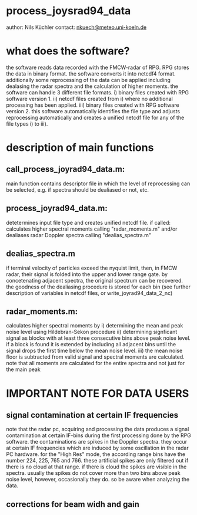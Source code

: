 # process_joysrad94_data

author: Nils Küchler
contact: nkuech@meteo.uni-koeln.de

# what does the software?
the software reads data recorded with the FMCW-radar of RPG. RPG stores the data in binary format. the software converts it into netcdf4 format. additionally some reprocessing of the data can be applied including dealasing the radar spectra and the calculation of higher moments. the software can handle 3 different file formats. i) binary files created with RPG software version 1. ii) netcdf files created from i) where no additional processing has been applied. iii) binary files created with RPG software version 2. this software automatically identifies the file type and adjusts reprocessing automatically and creates a unified netcdf file for any of the file types i) to iii).

# description of main functions
## call_process_joyrad94_data.m:
main function contains descriptor file in which the level of reprocessing can be selected, e.g. if spectra should be dealiased or not, etc.

## process_joyrad94_data.m:
detetermines input file type and creates unified netcdf file.
if called: calculates higher spectral moments calling "radar_moments.m" and/or dealiases radar Doppler spectra calling "dealias_spectra.m"

## dealias_spectra.m
if terminal velocity of particles exceed the nyquist limit, then, in FMCW radar, their signal is folded into the upper and lower range gate. by concetenating adjacent spectra, the original spectrum can be recovered. the goodness of the dealiasing procedure is stored for each bin (see further description of variables in netcdf files, or write_joyrad94_data_2_nc)

## radar_moments.m:
calculates higher spectral moments by
i) determining the mean and peak noise level using Hildebran-Sekon procedure
ii) determining signficant signal as blocks with at least three consecutive bins above peak noise level. if a block is found it is extended by including all adjacent bins until the signal drops the first time below the mean noise level.
iii) the mean noise floor is subtracted from valid signal and spectral moments are calculated. note that all moments are calculated for the entire spectra and not just for the main peak

# IMPORTANT NOTE FOR DATA USERS
## signal contamination at certain IF frequencies
note that the radar pc, acquiring and processing the data produces a signal contamination at certain IF-bins during the first processing done by the RPG software. the contaminations are spikes in the Doppler spectra. they occur at certain IF frequencies which are induced by some oscillation in the radar PC hardware. for the "High Res" mode, the according range bins have the number 224, 225, 765 and 766. these artificial spikes are only filtered out if there is no cloud at that range. if there is cloud the spikes are visible in the spectra. usually the spikes do not cover more than two bins above peak noise level, however, occasionally they do. so be aware when analyzing the data.

## corrections for beam widh and gain


